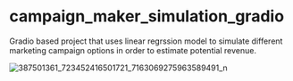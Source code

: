 # campaign_maker_simulation_gradio

Gradio based project that uses linear regrssion model to simulate different marketing campaign options in order to estimate potential revenue.

![387501361_723452416501721_7163069275963589491_n](https://github.com/mnowicki94/campaign_maker_simulation_gradio/assets/36894494/8e942e0f-408f-4fd1-94c1-5b92e6451bd3)

